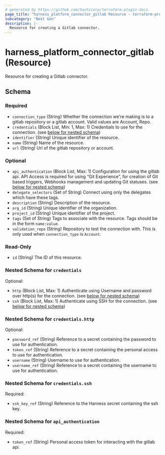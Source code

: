 ```yaml
---
# generated by https://github.com/hashicorp/terraform-plugin-docs
page_title: "harness_platform_connector_gitlab Resource - terraform-provider-harness"
subcategory: "Next Gen"
description: |-
  Resource for creating a Gitlab connector.
---
```


# harness_platform_connector_gitlab (Resource)

Resource for creating a Gitlab connector.



<!-- schema generated by tfplugindocs -->
## Schema

### Required

- `connection_type` (String) Whether the connection we're making is to a gitlab repository or a gitlab account. Valid values are Account, Repo.
- `credentials` (Block List, Min: 1, Max: 1) Credentials to use for the connection. (see [below for nested schema](#nestedblock--credentials))
- `identifier` (String) Unique identifier of the resource.
- `name` (String) Name of the resource.
- `url` (String) Url of the gitlab repository or account.

### Optional

- `api_authentication` (Block List, Max: 1) Configuration for using the gitlab api. API Access is required for using “Git Experience”, for creation of Git based triggers, Webhooks management and updating Git statuses. (see [below for nested schema](#nestedblock--api_authentication))
- `delegate_selectors` (Set of String) Connect using only the delegates which have these tags.
- `description` (String) Description of the resource.
- `org_id` (String) Unique identifier of the organization.
- `project_id` (String) Unique identifier of the project.
- `tags` (Set of String) Tags to associate with the resource. Tags should be in the form `name:value`.
- `validation_repo` (String) Repository to test the connection with. This is only used when `connection_type` is `Account`.

### Read-Only

- `id` (String) The ID of this resource.

<a id="nestedblock--credentials"></a>
### Nested Schema for `credentials`

Optional:

- `http` (Block List, Max: 1) Authenticate using Username and password over http(s) for the connection. (see [below for nested schema](#nestedblock--credentials--http))
- `ssh` (Block List, Max: 1) Authenticate using SSH for the connection. (see [below for nested schema](#nestedblock--credentials--ssh))

<a id="nestedblock--credentials--http"></a>
### Nested Schema for `credentials.http`

Optional:

- `password_ref` (String) Reference to a secret containing the password to use for authentication.
- `token_ref` (String) Reference to a secret containing the personal access to use for authentication.
- `username` (String) Username to use for authentication.
- `username_ref` (String) Reference to a secret containing the username to use for authentication.


<a id="nestedblock--credentials--ssh"></a>
### Nested Schema for `credentials.ssh`

Required:

- `ssh_key_ref` (String) Reference to the Harness secret containing the ssh key.



<a id="nestedblock--api_authentication"></a>
### Nested Schema for `api_authentication`

Required:

- `token_ref` (String) Personal access token for interacting with the gitlab api.


